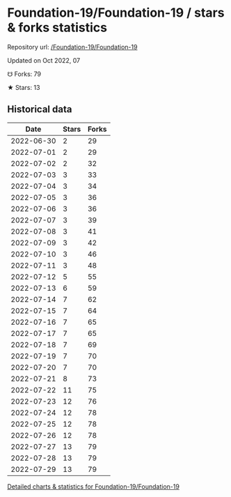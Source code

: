 # Foundation-19/Foundation-19 / stars & forks statistics

Repository url: [/Foundation-19/Foundation-19](https://github.com/Foundation-19/Foundation-19)

Updated on Oct 2022, 07

☋ Forks: 79

★ Stars: 13

## Historical data
| Date | Stars | Forks |
|------|-------|-------|
| 2022-06-30 | 2 | 29 | 
| 2022-07-01 | 2 | 29 | 
| 2022-07-02 | 2 | 32 | 
| 2022-07-03 | 3 | 33 | 
| 2022-07-04 | 3 | 34 | 
| 2022-07-05 | 3 | 36 | 
| 2022-07-06 | 3 | 36 | 
| 2022-07-07 | 3 | 39 | 
| 2022-07-08 | 3 | 41 | 
| 2022-07-09 | 3 | 42 | 
| 2022-07-10 | 3 | 46 | 
| 2022-07-11 | 3 | 48 | 
| 2022-07-12 | 5 | 55 | 
| 2022-07-13 | 6 | 59 | 
| 2022-07-14 | 7 | 62 | 
| 2022-07-15 | 7 | 64 | 
| 2022-07-16 | 7 | 65 | 
| 2022-07-17 | 7 | 65 | 
| 2022-07-18 | 7 | 69 | 
| 2022-07-19 | 7 | 70 | 
| 2022-07-20 | 7 | 70 | 
| 2022-07-21 | 8 | 73 | 
| 2022-07-22 | 11 | 75 | 
| 2022-07-23 | 12 | 76 | 
| 2022-07-24 | 12 | 78 | 
| 2022-07-25 | 12 | 78 | 
| 2022-07-26 | 12 | 78 | 
| 2022-07-27 | 13 | 79 | 
| 2022-07-28 | 13 | 79 | 
| 2022-07-29 | 13 | 79 | 


[Detailed charts & statistics for Foundation-19/Foundation-19](https://reviewgithub.com/rep/Foundation-19/Foundation-19)
